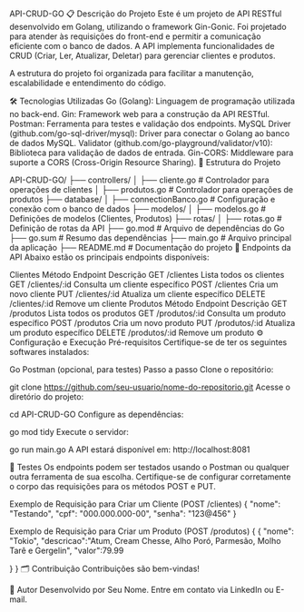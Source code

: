 API-CRUD-GO
📋 Descrição do Projeto
Este é um projeto de API RESTful desenvolvido em Golang, utilizando o framework Gin-Gonic. Foi projetado para atender às requisições do front-end e permitir a comunicação eficiente com o banco de dados. A API implementa funcionalidades de CRUD (Criar, Ler, Atualizar, Deletar) para gerenciar clientes e produtos.

A estrutura do projeto foi organizada para facilitar a manutenção, escalabilidade e entendimento do código.

🛠️ Tecnologias Utilizadas
Go (Golang): Linguagem de programação utilizada no back-end.
Gin: Framework web para a construção da API RESTful.
Postman: Ferramenta para testes e validação dos endpoints.
MySQL Driver (github.com/go-sql-driver/mysql): Driver para conectar o Golang ao banco de dados MySQL.
Validator (github.com/go-playground/validator/v10): Biblioteca para validação de dados de entrada.
Gin-CORS: Middleware para suporte a CORS (Cross-Origin Resource Sharing).
📁 Estrutura do Projeto

API-CRUD-GO/
├── controllers/
│   ├── cliente.go         # Controlador para operações de clientes
│   ├── produtos.go        # Controlador para operações de produtos
├── database/
│   ├── connectionBanco.go # Configuração e conexão com o banco de dados
├── modelos/
│   ├── modelos.go         # Definições de modelos (Clientes, Produtos)
├── rotas/
│   ├── rotas.go           # Definição de rotas da API
├── go.mod                 # Arquivo de dependências do Go
├── go.sum                 # Resumo das dependências
├── main.go                # Arquivo principal da aplicação
├── README.md              # Documentação do projeto
🚀 Endpoints da API
Abaixo estão os principais endpoints disponíveis:

Clientes
Método	Endpoint	Descrição
GET	/clientes	Lista todos os clientes
GET	/clientes/:id	Consulta um cliente específico
POST	/clientes	Cria um novo cliente
PUT	/clientes/:id	Atualiza um cliente específico
DELETE	/clientes/:id	Remove um cliente
Produtos
Método	Endpoint	Descrição
GET	/produtos	Lista todos os produtos
GET	/produtos/:id	Consulta um produto específico
POST	/produtos	Cria um novo produto
PUT	/produtos/:id	Atualiza um produto específico
DELETE	/produtos/:id	Remove um produto
⚙️ Configuração e Execução
Pré-requisitos
Certifique-se de ter os seguintes softwares instalados:

Go
Postman (opcional, para testes)
Passo a passo
Clone o repositório:


git clone https://github.com/seu-usuario/nome-do-repositorio.git
Acesse o diretório do projeto:


cd API-CRUD-GO
Configure as dependências:


go mod tidy
Execute o servidor:


go run main.go
A API estará disponível em: http://localhost:8081

🧪 Testes
Os endpoints podem ser testados usando o Postman ou qualquer outra ferramenta de sua escolha. Certifique-se de configurar corretamente o corpo das requisições para os métodos POST e PUT.

Exemplo de Requisição para Criar um Cliente (POST /clientes)
{
  "nome": "Testando",
  "cpf": "000.000.000-00",
  "senha": "123@456"
}

Exemplo de Requisição para Criar um Produto (POST /produtos)
{
  {
   "nome": "Tokio",
    "descricao":"Atum, Cream Chesse, Alho Poró, Parmesão, Molho Tarê e Gergelin",
    "valor":79.99
  
}
}
🗂️ Contribuição
Contribuições são bem-vindas! 


👤 Autor
Desenvolvido por Seu Nome.
Entre em contato via LinkedIn ou E-mail.